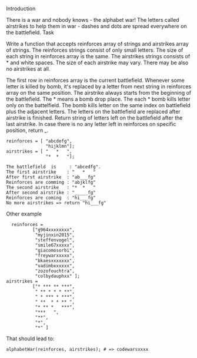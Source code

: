 Introduction

There is a war and nobody knows - the alphabet war!
The letters called airstrikes to help them in war - dashes and dots are spread everywhere on the battlefield.
Task

Write a function that accepts reinforces array of strings and airstrikes array of strings.
The reinforces strings consist of only small letters. The size of each string in reinforces array is the same.
The airstrikes strings consists of * and white spaces. The size of each airstrike may vary. There may be also no airstrikes at all.

The first row in reinforces array is the current battlefield. Whenever some letter is killed by bomb, it's replaced by a letter from next string in reinforces array on the same position.
The airstrike always starts from the beginning of the battlefield.
The * means a bomb drop place. The each * bomb kills letter only on the battelfield. The bomb kills letter on the same index on battlefield plus the adjacent letters.
The letters on the battlefield are replaced after airstrike is finished.
Return string of letters left on the battlefield after the last airstrike. In case there is no any letter left in reinforces on specific position, return _.

```
reinforces = [ "abcdefg",
               "hijklmn"];
airstrikes = [ "   *   ",
               "*  *   "];
               
The battlefield  is     : "abcedfg".
The first airstrike    : "   *   "  
After first airstrike  : "ab___fg"
Reinforces are comming : "abjklfg"
The second airstrike   : "*  *   "
After second airstrike : "_____fg"
Reinforces are coming  : "hi___fg"
No more airstrikes => return "hi___fg"
```

Other example
```
  reinforces =    
          ["g964xxxxxxxx",
           "myjinxin2015",
           "steffenvogel",
           "smile67xxxxx",
           "giacomosorbi",
           "freywarxxxxx",
           "bkaesxxxxxxx",
           "vadimbxxxxxx",
           "zozofouchtra",
           "colbydauphxx" ];
airstrikes =
          ["* *** ** ***",
           " ** * * * **",
           " * *** * ***",
           " **  * * ** ",
           "* ** *   ***",
           "***   ",
           "**",
           "*",
           "*" ]
```
That should lead to:
```
alphabetWar(reinforces, airstrikes); # => codewarsxxxx
```
